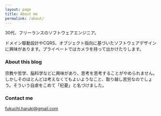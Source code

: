 ```yaml
---
layout: page
title: About me
permalink: /about/
---
```


30代、フリーランスのソフトウェアエンジニア。

ドメイン駆動設計やCQRS、オブジェクト指向に基づいたソフトウェアデザインに興味があります。プライベートではカメラを持って出かけたりします。

### About this blog

宗教や哲学、脳科学などに興味があり、思考を思考することがやめられません。しかしそのほとんどは考えなくてもよいようなこと、取り越し苦労なのでしょう。そういう自虐をこめて「杞憂」と名づけました。

### Contact me

[fukuchi.haruki@gmail.com](mailto:fukuchi.haruki@gmail.com)
